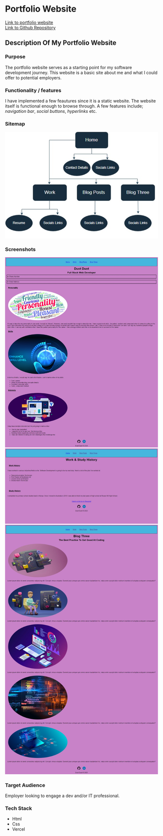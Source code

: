 # Portfolio Website 

[Link to portfolio website](https://portfolio-website-theta-two-82.vercel.app/)  
[Link to Github Repository](https://github.com/Duotduot/portfolio-website)

## Description Of My Portfolio Website
### Purpose
The portfolio website serves as a starting point for my software development journey.
This website is a basic site about me and what I could offer to potential employers.

### Functionality / features
I have implemented a few feautures since it is a static website. The website itself is
functional enough to browse through. A few features include; *navigation bar*, *social buttons*, *hyperlinks* etc.

### Sitemap
![Image of the Sitemap](./docs/pw-sitemap.jpeg)

### Screenshots
![Homepage Screenshot](./docs/homepage_ss.jpeg)
![Work Page Screenshot](./docs/work_ss.jpeg)
![Blog Screenshot](./docs/blog_ss.jpeg)

### Target Audience
Employer looking to engage a dev and/or IT professional.

### Tech Stack
* Html
* Css
* Vercel